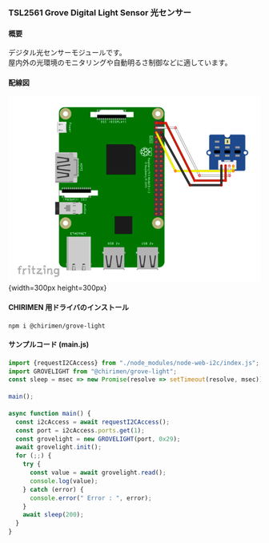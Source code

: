 ### TSL2561 Grove Digital Light Sensor 光センサー

#### 概要

デジタル光センサーモジュールです。  
屋内外の光環境のモニタリングや自動明るさ制御などに適しています。

#### 配線図

![配線図](./schematic.png "schematic"){width=300px height=300px}

#### CHIRIMEN 用ドライバのインストール

```shell
npm i @chirimen/grove-light
```

#### サンプルコード (main.js)

```javascript
import {requestI2CAccess} from "./node_modules/node-web-i2c/index.js";
import GROVELIGHT from "@chirimen/grove-light";
const sleep = msec => new Promise(resolve => setTimeout(resolve, msec));

main();

async function main() {
  const i2cAccess = await requestI2CAccess();
  const port = i2cAccess.ports.get(1);
  const grovelight = new GROVELIGHT(port, 0x29);
  await grovelight.init();
  for (;;) {
    try {
      const value = await grovelight.read();
      console.log(value);
    } catch (error) {
      console.error(" Error : ", error);
    }
    await sleep(200);
  }
}
```
